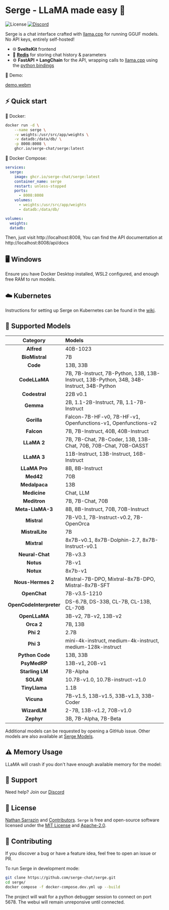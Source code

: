 # Serge - LLaMA made easy 🦙

![License](https://img.shields.io/github/license/serge-chat/serge)
[![Discord](https://img.shields.io/discord/1088427963801948201?label=Discord)](https://discord.gg/62Hc6FEYQH)

Serge is a chat interface crafted with [llama.cpp](https://github.com/ggerganov/llama.cpp) for running GGUF models. No API keys, entirely self-hosted!

- 🌐 **SvelteKit** frontend
- 💾 **[Redis](https://github.com/redis/redis)** for storing chat history & parameters
- ⚙️ **FastAPI + LangChain** for the API, wrapping calls to [llama.cpp](https://github.com/ggerganov/llama.cpp) using the [python bindings](https://github.com/abetlen/llama-cpp-python)

🎥 Demo:

[demo.webm](https://user-images.githubusercontent.com/25119303/226897188-914a6662-8c26-472c-96bd-f51fc020abf6.webm)

## ⚡️ Quick start

🐳 Docker:
```bash
docker run -d \
    --name serge \
    -v weights:/usr/src/app/weights \
    -v datadb:/data/db/ \
    -p 8008:8008 \
    ghcr.io/serge-chat/serge:latest
```

🐙 Docker Compose:
```yaml
services:
  serge:
    image: ghcr.io/serge-chat/serge:latest
    container_name: serge
    restart: unless-stopped
    ports:
      - 8008:8008
    volumes:
      - weights:/usr/src/app/weights
      - datadb:/data/db/

volumes:
  weights:
  datadb:
```

Then, just visit http://localhost:8008, You can find the API documentation at http://localhost:8008/api/docs

## 🖥️ Windows

Ensure you have Docker Desktop installed, WSL2 configured, and enough free RAM to run models.

## ☁️ Kubernetes

Instructions for setting up Serge on Kubernetes can be found in the [wiki](https://github.com/serge-chat/serge/wiki/Integrating-Serge-in-your-orchestration#kubernetes-example).

## 🧠 Supported Models

| Category      | Models |
|:-------------:|:-------|
| **Alfred** | 40B-1023 |
| **BioMistral** | 7B |
| **Code** | 13B, 33B |
| **CodeLLaMA** | 7B, 7B-Instruct, 7B-Python, 13B, 13B-Instruct, 13B-Python, 34B, 34B-Instruct, 34B-Python |
| **Codestral** | 22B v0.1 |
| **Gemma** | 2B, 1.1-2B-Instruct, 7B, 1.1-7B-Instruct |
| **Gorilla** | Falcon-7B-HF-v0, 7B-HF-v1, Openfunctions-v1, Openfunctions-v2 |
| **Falcon** | 7B, 7B-Instruct, 40B, 40B-Instruct |
| **LLaMA 2** | 7B, 7B-Chat, 7B-Coder, 13B, 13B-Chat, 70B, 70B-Chat, 70B-OASST |
| **LLaMA 3** | 11B-Instruct, 13B-Instruct, 16B-Instruct |
| **LLaMA Pro** | 8B, 8B-Instruct |
| **Med42** | 70B |
| **Medalpaca** | 13B |
| **Medicine** | Chat, LLM |
| **Meditron** | 7B, 7B-Chat, 70B |
| **Meta-LlaMA-3** | 8B, 8B-Instruct, 70B, 70B-Instruct |
| **Mistral** | 7B-V0.1, 7B-Instruct-v0.2, 7B-OpenOrca |
| **MistralLite** | 7B |
| **Mixtral** | 8x7B-v0.1, 8x7B-Dolphin-2.7, 8x7B-Instruct-v0.1 |
| **Neural-Chat** | 7B-v3.3 | 
| **Notus** | 7B-v1 |
| **Notux** | 8x7b-v1 |
| **Nous-Hermes 2** | Mistral-7B-DPO, Mixtral-8x7B-DPO, Mistral-8x7B-SFT |
| **OpenChat** | 7B-v3.5-1210 |
| **OpenCodeInterpreter** | DS-6.7B, DS-33B, CL-7B, CL-13B, CL-70B |
| **OpenLLaMA** | 3B-v2, 7B-v2, 13B-v2 |
| **Orca 2** | 7B, 13B |
| **Phi 2** | 2.7B |
| **Phi 3** | mini-4k-instruct, medium-4k-instruct, medium-128k-instruct |
| **Python Code** | 13B, 33B |
| **PsyMedRP** | 13B-v1, 20B-v1 |
| **Starling LM** | 7B-Alpha |
| **SOLAR** | 10.7B-v1.0, 10.7B-instruct-v1.0 |
| **TinyLlama** | 1.1B |
| **Vicuna** | 7B-v1.5, 13B-v1.5, 33B-v1.3, 33B-Coder |
| **WizardLM** | 2-7B, 13B-v1.2, 70B-v1.0 |
| **Zephyr** | 3B, 7B-Alpha, 7B-Beta |

Additional models can be requested by opening a GitHub issue. Other models are also available at [Serge Models](https://github.com/Smartappli/serge-models).

## ⚠️ Memory Usage

LLaMA will crash if you don't have enough available memory for the model:

## 💬 Support

Need help? Join our [Discord](https://discord.gg/62Hc6FEYQH)

## 🧾 License

[Nathan Sarrazin](https://github.com/nsarrazin) and [Contributors](https://github.com/serge-chat/serge/graphs/contributors). `Serge` is free and open-source software licensed under the [MIT License](https://github.com/serge-chat/serge/blob/main/LICENSE-MIT) and [Apache-2.0](https://github.com/serge-chat/serge/blob/main/LICENSE-APACHE).

## 🤝 Contributing

If you discover a bug or have a feature idea, feel free to open an issue or PR.

To run Serge in development mode:
```bash
git clone https://github.com/serge-chat/serge.git
cd serge/
docker compose -f docker-compose.dev.yml up --build
```
The project will wait for a python debugger session to connect on port 5678. The webui will remain unreponsive until connected.
